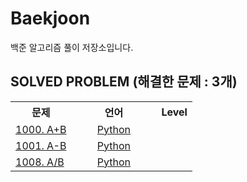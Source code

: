 # Baekjoon

백준 알고리즘 풀이 저장소입니다.

## SOLVED PROBLEM (해결한 문제 : 3개)

<table style="width: 100%">
    <tr>
        <th style="text-align:center">문제</th>
        <th style="width: 7.5rem; text-align:center;">언어</th>
        <th style="width: 15px">Level</th>
    </tr>
    <tr>
      <td>
        <a href="https://www.acmicpc.net/problem/1000">1000. A+B</a>
      </td>
      <td style="text-align:center"><a href="src/1000/1000.py">Python</a>
      </td>
      <td style="text-align:center">
        <img src="https://static.solved.ac/tier_small/1.svg" height="14">
      </td>
    </tr>
    
<tr>
      <td>
        <a href="https://www.acmicpc.net/problem/1001">1001. A-B</a>
      </td>
      <td style="text-align:center"><a href="src/1001/1001.py">Python</a>
      </td>
      <td style="text-align:center">
        <img src="https://static.solved.ac/tier_small/1.svg" height="14">
      </td>
    </tr>
    
<tr>
      <td>
        <a href="https://www.acmicpc.net/problem/1008">1008. A/B</a>
      </td>
      <td style="text-align:center"><a href="src/1008/1008.py">Python</a>
      </td>
      <td style="text-align:center">
        <img src="https://static.solved.ac/tier_small/2.svg" height="14">
      </td>
    </tr>
    
</table>
